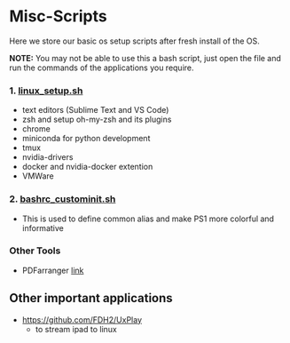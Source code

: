 # Misc-Scripts

Here we store our basic os setup scripts after fresh install of the OS.

**NOTE:** You may not be able to use this a bash script, just open the file and run the commands of the applications you require.

### 1. [linux_setup.sh](linux_setup.sh)
  - text editors (Sublime Text and VS Code)
  - zsh and setup oh-my-zsh and its plugins
  - chrome
  - miniconda for python development
  - tmux
  - nvidia-drivers
  - docker and nvidia-docker extention
  - VMWare

### 2. [bashrc_custominit.sh](bashrc_custominit.sh)
  - This is used to define common alias and make PS1 more colorful and informative

### Other Tools
  - PDFarranger [link](https://github.com/pdfarranger/pdfarranger)


## Other important applications
- https://github.com/FDH2/UxPlay
  - to stream ipad to linux
